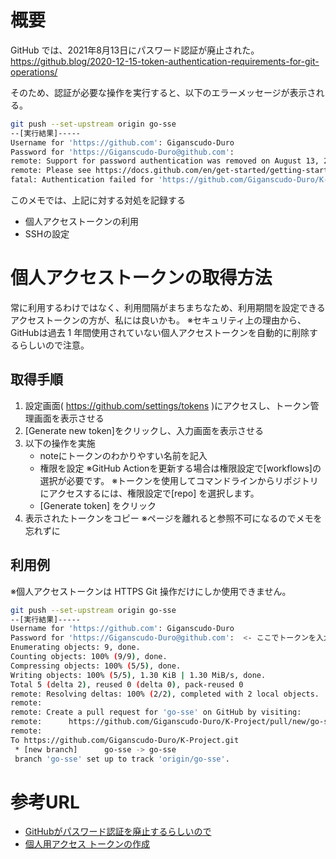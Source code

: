 # 概要
GitHub では、2021年8月13日にパスワード認証が廃止された。
https://github.blog/2020-12-15-token-authentication-requirements-for-git-operations/

そのため、認証が必要な操作を実行すると、以下のエラーメッセージが表示される。

```sh
git push --set-upstream origin go-sse
--[実行結果]-----
Username for 'https://github.com': Giganscudo-Duro
Password for 'https://Giganscudo-Duro@github.com':
remote: Support for password authentication was removed on August 13, 2021.
remote: Please see https://docs.github.com/en/get-started/getting-started-with-git/about-remote-repositories#cloning-with-https-urls for information on currently recommended modes of authentication.
fatal: Authentication failed for 'https://github.com/Giganscudo-Duro/K-Project.git/'
``` 

このメモでは、上記に対する対処を記録する
- 個人アクセストークンの利用
- SSHの設定

# 個人アクセストークンの取得方法
常に利用するわけではなく、利用間隔がまちまちなため、利用期間を設定できるアクセストークンの方が、私には良いかも。
※セキュリティ上の理由から、GitHubは過去 1 年間使用されていない個人アクセストークンを自動的に削除するらしいので注意。

## 取得手順

1. 設定画面( https://github.com/settings/tokens )にアクセスし、トークン管理画面を表示させる
2. [Generate new token]をクリックし、入力画面を表示させる
3. 以下の操作を実施
    - noteにトークンのわかりやすい名前を記入
    - 権限を設定
        ※GitHub Actionを更新する場合は権限設定で[workflows]の選択が必要です。
        ※トークンを使用してコマンドラインからリポジトリにアクセスするには、権限設定で[repo] を選択します。
    - [Generate token] をクリック
4. 表示されたトークンをコピー
    ※ページを離れると参照不可になるのでメモを忘れずに



## 利用例
※個人アクセストークンは HTTPS Git 操作だけにしか使用できません。
```sh
git push --set-upstream origin go-sse
--[実行結果]-----
Username for 'https://github.com': Giganscudo-Duro
Password for 'https://Giganscudo-Duro@github.com':  <- ここでトークンを入力
Enumerating objects: 9, done.
Counting objects: 100% (9/9), done.
Compressing objects: 100% (5/5), done.
Writing objects: 100% (5/5), 1.30 KiB | 1.30 MiB/s, done.
Total 5 (delta 2), reused 0 (delta 0), pack-reused 0
remote: Resolving deltas: 100% (2/2), completed with 2 local objects.
remote:
remote: Create a pull request for 'go-sse' on GitHub by visiting:
remote:      https://github.com/Giganscudo-Duro/K-Project/pull/new/go-sse
remote:
To https://github.com/Giganscudo-Duro/K-Project.git
 * [new branch]      go-sse -> go-sse
 branch 'go-sse' set up to track 'origin/go-sse'.
``` 


# 参考URL
- [GitHubがパスワード認証を廃止するらしいので]( https://qiita.com/shiro01/items/e886aa1e4beb404f9038 )
- [個人用アクセス トークンの作成]( https://docs.github.com/ja/github/authenticating-to-github/creating-a-personal-access-token )
